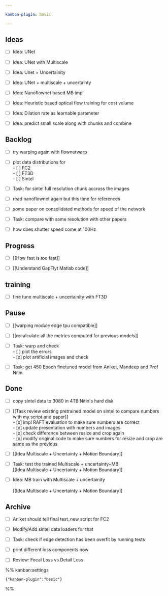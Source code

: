 ```yaml
---

kanban-plugin: basic

---
```


## Ideas

- [ ] Idea: UNet
- [ ] Idea: UNet with Multiscale
- [ ] Idea: Unet + Uncertainity
- [ ] Idea: UNet + multiscale + uncertainty
- [ ] Idea: Nanoflownet based MB impl
- [ ] Idea: Heuristic based optical flow training for cost volume
- [ ] Idea: Dilation rate as learnable parameter
- [ ] Idea: predict small scale along with chunks and combine


## Backlog

- [ ] try warping again with flownetwarp
- [ ] plot data distributions for<br>- [ ] FC2<br>- [ ] FT3D<br>- [ ] Sintel
- [ ] Task: for sintel full resolution chunk accross the images
- [ ] read nanoflownet again but this time for references
- [ ] some paper on consolidated methods for speed of the network
- [ ] Task: compare with same resolution with other papers
- [ ] how does shutter speed come at 100Hz


## Progress

- [ ] [[How fast is too fast]]
- [ ] [[Understand GapFlyt Matlab code]]


## training

- [ ] fine tune multiscale + uncertainity with FT3D


## Pause

- [ ] [[warping module edge tpu compatible]]
- [ ] [[recalculate all the metrics computed for previous models]]
- [ ] Task: warp and check<br>- [ ] plot the errors<br>- [x] plot artificial images and check
- [ ] Task: get 450 Epoch finetuned model from Aniket, Mandeep and Prof Nitin


## Done

- [ ] copy sintel data to 3080 in 4TB Nitin's hard disk
- [ ] [[Task  review existing pretrained model on sintel to compare numbers with my script and paper]]<br>- [x] impl RAFT evaluation to make sure numbers are correct<br>- [x] update presentation with numbers and images<br>- [x] check difference between resize and crop again<br>- [x] modify original code to make sure numbers for resize and crop are same as the previous
- [ ] [[Idea  Multiscale + Uncertainty + Motion Boundary]]
- [ ] Task: test the trained Multiscale + uncertainty+MB<br>[[Idea  Multiscale + Uncertainty + Motion Boundary]]
- [ ] Idea: MB train with Multiscale + uncertainity<br><br>[[Idea  Multiscale + Uncertainty + Motion Boundary]]


## Archive

- [ ] Aniket should tell final test_new script for FC2
- [ ] Modify/Add sintel data loaders for that
- [ ] Task: check if edge detection has been overfit by running tests
- [ ] print different loss components now
- [ ] Review: Focal Loss vs Detail Loss




%% kanban:settings
```
{"kanban-plugin":"basic"}
```
%%